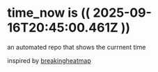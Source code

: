 # time_now is (( 2025-09-16T20:45:00.461Z ))

an automated repo that shows the currnent time

inspired by [breakingheatmap](https://github.com/breakingheatmap/breakingheatmap)